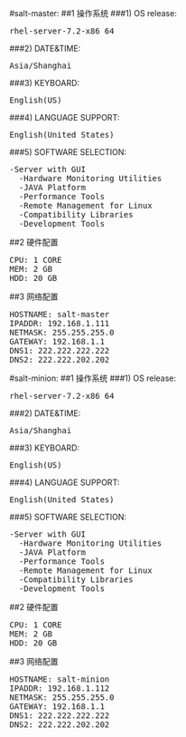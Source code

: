 #salt-master:
##1 操作系统
###1) OS release: 
<pre>rhel-server-7.2-x86_64</pre>
###2) DATE&TIME: 
<pre>Asia/Shanghai</pre>
###3) KEYBOARD: 
<pre>English(US)</pre>
###4) LANGUAGE SUPPORT: 
<pre>English(United States)</pre>
###5) SOFTWARE SELECTION:
<pre>
-Server with GUI
  -Hardware Monitoring Utilities
  -JAVA Platform
  -Performance Tools
  -Remote Management for Linux
  -Compatibility Libraries
  -Development Tools
</pre>
##2 硬件配置
<pre>
CPU: 1 CORE
MEM: 2 GB
HDD: 20 GB
</pre>
##3 网络配置
<pre>
HOSTNAME: salt-master
IPADDR: 192.168.1.111
NETMASK: 255.255.255.0
GATEWAY: 192.168.1.1
DNS1: 222.222.222.222
DNS2: 222.222.202.202
</pre>
#salt-minion:
##1 操作系统
###1) OS release: 
<pre>rhel-server-7.2-x86_64</pre>
###2) DATE&TIME: 
<pre>Asia/Shanghai</pre>
###3) KEYBOARD: 
<pre>English(US)</pre>
###4) LANGUAGE SUPPORT: 
<pre>English(United States)</pre>
###5) SOFTWARE SELECTION:
<pre>
-Server with GUI
  -Hardware Monitoring Utilities
  -JAVA Platform
  -Performance Tools
  -Remote Management for Linux
  -Compatibility Libraries
  -Development Tools
</pre>
##2 硬件配置
<pre>
CPU: 1 CORE
MEM: 2 GB
HDD: 20 GB
</pre>
##3 网络配置
<pre>
HOSTNAME: salt-minion
IPADDR: 192.168.1.112
NETMASK: 255.255.255.0
GATEWAY: 192.168.1.1
DNS1: 222.222.222.222
DNS2: 222.222.202.202
</pre>